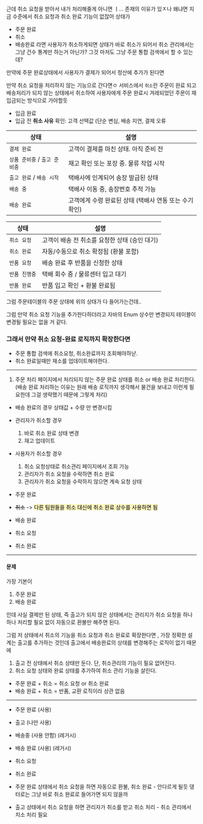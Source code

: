 근데 취소 요청을 받아서 내가 처리해줄게 아니면 ㅣ... 존재의 이유가 있ㅈ나
왜냐면 지금 수준에서 취소 요청과 취소 완료 기능이 없잖어
상태가 
- 주문 완료
- 취소
- 배송완료
라면 사용자가 취소하게되면 상태가 바로 취소가 되어서 취소 관리에서는 그냥 건수 통계만 하는거 아닌가?
그것 마저도 그냥 주문 통합 검색에서 할 수 있는데?


만약에 주문 완료상태에서 사용자가 결제가 되어서 정산에 추가가 된다면 


만약 취소 요청을 처리하지 않는 기능으로 간다면ㅇ
서비스에서 `취소`란 주문이 완료 되고 배송처리가 되지 않는 상태에서 취소하여 사용자에게 주문 완료시 겨레되었던 주문이 재입금되는 방식으로 가야할듯

- 입금 완료
- 입금 전
**취소 사유** 확인: 고객 선택값 (단순 변심, 배송 지연, 결제 오류

| 상태                  | 설명                               |
| ------------------- | -------------------------------- |
| `결제 완료`             | 고객이 결제를 마친 상태. 아직 준비 전           |
| `상품 준비중` / `출고 준비중` | 재고 확인 또는 포장 중. 물류 작업 시작          |
| `출고 완료` / `배송 시작`   | 택배사에 인계되어 송장 발급된 상태              |
| `배송 중`              | 택배사 이동 중, 송장번호 추적 가능             |
| `배송 완료`             | 고객에게 수령 완료된 상태 (택배사 연동 또는 수기 확인) |

| 상태       | 설명                          |
| -------- | --------------------------- |
| `취소 요청`  | 고객이 배송 전 취소를 요청한 상태 (승인 대기) |
| `취소 완료`  | 자동/수동으로 취소 확정됨 (환불 포함)      |
| `반품 요청`  | 배송 완료 후 반품을 신청한 상태          |
| `반품 진행중` | 택배 회수 중 / 물류센터 입고 대기        |
| `반품 완료`  | 반품 입고 확인 + 환불 완료됨           |
그럼 주문테이블의 주문 상태에 위의 상태가 다 들어가는건데..

그럼 만약 취소 요청 기능을 추가한다하더라고 자바의 Enum 상수만 변경되지 테이블이 변경될 필요는 없을 거 같다.

### 그래서 만약 취소 요청-완료 로직까지 확장한다면
- 주문 통합 검색에 취소요청, 취소완료까지 조회해야하낟.
- 취소 완료일때만 재소를 업데이트해야한다.

---
1. 주문 처리 페이지에서 처리되지 않는 주문 완료 상태를 취소 or 배송 완료 처리한다.
	(배송 완료 처리하는 이유는 원래 배송 로직까지 생각해서 물건을 보내고 이런게 필요한데 그걸 생략했기 때문에 그렇게 처리)
- 배송 완료의 경우 상태값 + 수량 만 변경시킴

- 관리자가 취소할 경우
	1. 바로 취소 완료 상태 변경
	2. 재고 업데이트

- 사용자가 취소할 경우
	1. 취소 요청상태로 취소관리 페이지에서 조회 가능
	2. 관리자가 취소 요청을 수락하면 취소 완료
	3. 관리자가 취소 요청을 수락하지 않으면 계속 요청 상태



- 주문 완료
- ~~취소~~ -> <mark style="background: #FFF3A3A6;">다른 팀원들을 취소 대신에 취소 완료 상수를 사용하면 됨</mark>
- 배송 완료

- 취소 요청
- 취소 완료


---
#### 문제
가장 기본이 
1. 주문 완료
2. 배송 완료

인데 사실 결제만 된 상태, 즉 출고가 되지 않은 상태에서는 관리지가 취소 요청을 하나하나 처리할 필요 없이 자동으로 환불만 해주면 된다.

그럼 저 상태에서 취소의 기능을 취소 요청과 취소 완료로 확장한다면 , 가장 정확한 설계는 출고를 추가하는 것인데 출고에서 배송완료의 상태를 변경해주는 로직이 없기 때문에
1. 출고 전 상태에서 취소 상태만 둔다. 단, 취소관리의 기능이 필요 없어진다.
2. 취소 요청 상태와 완료 상태를 추가하여 취소 관리 기능을 살린다.
- 주문 완료 + 취소 = 취소 요청 or 취소 완료
- 배송 완료 + 취소 = 반품, 교환 로직이라 상관 없음



----

- 주문 완료 (사용)
- 출고 (나만 사용)
- 배송중 (사용 안함) (레거시)
- 배송 완료 (사용) (레거시)

- 취소 요청
- 취소 완료


- 주문 완료 상태에서 취소 요청을 하면 자동으로 환불, 취소 완료 - 안다르게 될듯 뎅터로는 그냥 바로 취소 완료로 들어가면 되지 않을까
- 출고 상태에서 취소 요청을 하면 관리자가 취소를 받고 취소 처리 - 취소 관리에서 치소 처리 필요